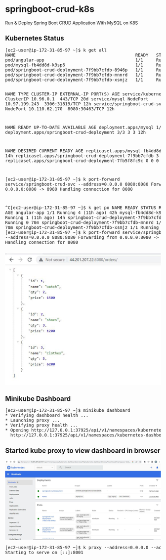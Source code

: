 # springboot-crud-k8s
Run &amp; Deploy Spring Boot CRUD Application With MySQL on K8S


<h2>Kubernetes Status</h2>
<pre>
[ec2-user@ip-172-31-85-97 ~]$ k get all
NAME                                              READY   STATUS    RESTARTS      AGE
pod/angular-app                                   1/1     Running   4 (11h ago)   42h
pod/mysql-fb4dd8d-k9sp6                           1/1     Running   1 (11h ago)   14h
pod/springboot-crud-deployment-7f9bb7cfdb-8946p   1/1     Running   0             92m
pod/springboot-crud-deployment-7f9bb7cfdb-mnnrd   1/1     Running   0             92m
pod/springboot-crud-deployment-7f9bb7cfdb-xsmjz   1/1     Running   0             12h

NAME                          TYPE        CLUSTER-IP      EXTERNAL-IP   PORT(S)          AGE
service/kubernetes            ClusterIP   10.96.0.1       <none>        443/TCP          20d
service/mysql                 NodePort    10.97.199.243   <none>        3306:31819/TCP   12h
service/springboot-crud-svc   NodePort    10.110.62.170   <none>        8080:30463/TCP   12h

NAME                                         READY   UP-TO-DATE   AVAILABLE   AGE
deployment.apps/mysql                        1/1     1            1           14h
deployment.apps/springboot-crud-deployment   3/3     3            3           12h

NAME                                                    DESIRED   CURRENT   READY   AGE
replicaset.apps/mysql-fb4dd8d                           1         1         1       14h
replicaset.apps/springboot-crud-deployment-7f9bb7cfdb   3         3         3       12h
replicaset.apps/springboot-crud-deployment-7fb5f8fc9c   0         0         0       12h

[ec2-user@ip-172-31-85-97 ~]$ k port-forward service/springboot-crud-svc --address=0.0.0.0 8080:8080
Forwarding from 0.0.0.0:8080 -> 8989
Handling connection for 8080

^C[ec2-user@ip-172-31-85-97 ~]$ k get po
NAME                                          READY   STATUS    RESTARTS      AGE
angular-app                                   1/1     Running   4 (11h ago)   42h
mysql-fb4dd8d-k9sp6                           1/1     Running   1 (11h ago)   14h
springboot-crud-deployment-7f9bb7cfdb-8946p   1/1     Running   0             70m
springboot-crud-deployment-7f9bb7cfdb-mnnrd   1/1     Running   0             70m
springboot-crud-deployment-7f9bb7cfdb-xsmjz   1/1     Running   0             11h
[ec2-user@ip-172-31-85-97 ~]$ k port-forward service/springboot-crud-svc --address=0.0.0.0 8080:8080
Forwarding from 0.0.0.0:8080 -> 8989
Handling connection for 8080
</pre>
<img src="https://github.com/Krreesh/springboot-crud-k8s/blob/main/spring_application.JPG">
<h2>Minikube Dashboard</h2>
<pre>
[ec2-user@ip-172-31-85-97 ~]$ minikube dashboard
* Verifying dashboard health ...
* Launching proxy ...
* Verifying proxy health ...
* Opening http://127.0.0.1:37925/api/v1/namespaces/kubernetes-dashboard/services/http:kubernetes-dashboard:/proxy/ in your default browser...
  http://127.0.0.1:37925/api/v1/namespaces/kubernetes-dashboard/services/http:kubernetes-dashboard:/proxy/
</pre>
<h2>Started kube proxy to view dashboard in browser</h2>
<img src="https://github.com/Krreesh/springboot-crud-k8s/blob/main/k8s-dashboard.JPG">
<pre>
[ec2-user@ip-172-31-85-97 ~]$ k proxy --address=0.0.0.0 --accept-hosts '.*'
Starting to serve on [::]:8001
</pre>
